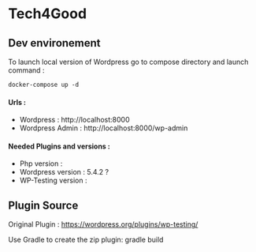 # Tech4Good

## Dev environement ##
To launch local version of Wordpress go to compose directory and launch command  : 

```shell script
docker-compose up -d
```
#### Urls : #### 
- Wordpress : http://localhost:8000
- Wordpress Admin : http://localhost:8000/wp-admin

#### Needed Plugins and versions : ####
- Php version : 
- Wordpress version : 5.4.2 ? 
- WP-Testing version : 

## Plugin Source ##

Original Plugin : https://wordpress.org/plugins/wp-testing/

Use Gradle to create the zip plugin: gradle build
